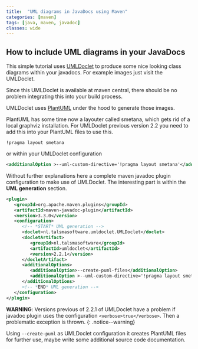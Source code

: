 ```yaml
---
title:  "UML diagrams in JavaDocs using Maven"
categories: [maven]
tags: [java, maven, javadoc]
classes: wide
---
```


## How to include UML diagrams in your JavaDocs

This simple tutorial uses [UMLDoclet](https://github.com/talsma-ict/umldoclet) to produce some nice looking class diagrams within your javadocs. For example images just visit the UMLDoclet.

Since this UMLDoclet is available at maven central, there should be no problem integrating this into your build process. 
  
UMLDoclet uses [PlantUML](https://plantuml.com/) under the hood to generate those images. 

PlantUML has some time now a layouter called smetana, which gets rid of a local graphviz installation. For UMLDoclet previous version 2.2 you need to add this into your PlantUML files to use this. 

```
!pragma layout smetana
```

or within your UMLDoclet configuration

```xml
<additionalOption >--uml-custom-directive='!pragma layout smetana'</additionalOption>
```

Without further explanations here a complete maven javadoc plugin configuration to make use of UMLDoclet.  The interesting part is within the **UML generation** section.

```xml
<plugin>
   <groupId>org.apache.maven.plugins</groupId>
   <artifactId>maven-javadoc-plugin</artifactId>
   <version>3.3.0</version>
   <configuration>
      <!-- *START* UML generation -->
      <doclet>nl.talsmasoftware.umldoclet.UMLDoclet</doclet>
      <docletArtifact>
         <groupId>nl.talsmasoftware</groupId>
         <artifactId>umldoclet</artifactId>
         <version>2.2.1</version>
      </docletArtifact>
      <additionalOptions>
         <additionalOption>--create-puml-files</additionalOption>
         <additionalOption >--uml-custom-directive='!pragma layout smetana'</additionalOption> <!-- not needed anymore -->
      </additionalOptions>
      <!-- *END* UML generation -->
   </configuration>
</plugin>
```

**WARNING**: Versions previous of 2.2.1 of UMLDoclet have a problem if javadoc plugin uses the configuration `<verbose>true</verbose>`. Then a problematic exception is thrown. {: .notice--warning}


Using `--create-puml` as UMLDoclet configuration it creates PlantUML files for further use, maybe write some additional source code documentation. 